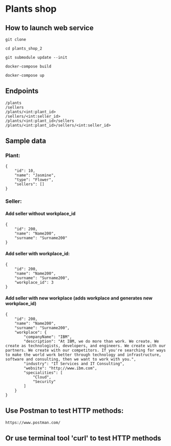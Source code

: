 # Plants shop

## How to launch web service 
```git clone```

```cd plants_shop_2```

```git submodule update --init```

```docker-compose build```

```docker-compose up```

## Endpoints
```
/plants
/sellers
/plants/<int:plant_id>
/sellers/<int:seller_id>
/plants/<int:plant_id>/sellers
/plants/<int:plant_id>/sellers/<int:seller_id>
```

## Sample data
### Plant:
```
{   
    "id": 10,
    "name": "Jasmine",
    "type": "Flower",
    "sellers": []
}
```
### Seller:
#### Add seller without workplace_id
```
{
    "id": 200,
    "name": "Name200",
    "surname": "Surname200"
}
```

#### Add seller with workplace_id:
```
{
    "id": 200,
    "name": "Name200",
    "surname": "Surname200",
    "workplace_id": 3
}
```

#### Add seller with new workplace (adds workplace and generates new workplace_id)
```
{
    "id": 200,
    "name": "Name200",
    "surname": "Surname200",
    "workplace": {   
        "companyName": "IBM",
        "description": "At IBM, we do more than work. We create. We create as technologists, developers, and engineers. We create with our partners. We create with our competitors. If you're searching for ways to make the world work better through technology and infrastructure, software and consulting, then we want to work with you.",
        "industry": "IT Services and IT Consulting",
        "website": "http://www.ibm.com",
        "specialities": [
            "Cloud",
            "Security"
        ]
    }
}
```

## Use Postman to test HTTP methods:
```https://www.postman.com/```

## Or use terminal tool 'curl' to test HTTP methods



